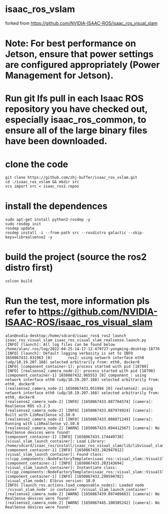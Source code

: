 # isaac_ros_vslam
forked from https://github.com/NVIDIA-ISAAC-ROS/isaac_ros_visual_slam

# Note: For best performance on Jetson, ensure that power settings are configured appropriately (Power Management for Jetson).
# Run git lfs pull in each Isaac ROS repository you have checked out, especially isaac_ros_common, to ensure all of the large binary files have been downloaded.

# clone the code
```
git clone https://github.com/zhj-buffer/isaac_ros_vslam.git
cd ./isaac_ros_vslam && mkdir src
vcs import src < isaac_ros2.repos
```

# install the dependences
```
sudo apt-get install python3-rosdep -y
sudo rosdep init 
rosdep update
rosdep install -i --from-path src --rosdistro galactic --skip-keys=librealsense2 -y
```

# build the project (source the ros2 distro first)
```
colcon build
```

# Run the test, more information pls refer to https://github.com/NVIDIA-ISAAC-ROS/isaac_ros_visual_slam
```
alan@nvdia-desktop:/home/sdcard/isaac_ros$ ros2 launch isaac_ros_visual_slam isaac_ros_visual_slam_realsense.launch.py
[INFO] [launch]: All log files can be found below /home/alan/.ros/log/2022-04-25-14-17-12-479727-yongming-desktop-18776
[INFO] [launch]: Default logging verbosity is set to INFO
1650867432.831963 [0]       ros2: using network interface eth0 (udp/10.19.207.168) selected arbitrarily from: eth0, docker0
[INFO] [component_container-1]: process started with pid [18789]
[INFO] [realsense2_camera_node-2]: process started with pid [18790]
[component_container-1] 1650867432.965553 [0] component_: using network interface eth0 (udp/10.19.207.168) selected arbitrarily from: eth0, docker0
[realsense2_camera_node-2] 1650867433.051994 [0] realsense2: using network interface eth0 (udp/10.19.207.168) selected arbitrarily from: eth0, docker0
[realsense2_camera_node-2] [INFO] [1650867433.087704574] [camera]: RealSense ROS v3.2.3
[realsense2_camera_node-2] [INFO] [1650867433.087974924] [camera]: Built with LibRealSense v2.50.0
[realsense2_camera_node-2] [INFO] [1650867433.088071249] [camera]: Running with LibRealSense v2.50.0
[realsense2_camera_node-2] [WARN] [1650867433.094412567] [camera]: No RealSense devices were found!
[component_container-1] [INFO] [1650867433.174449738] [visual_slam_launch_container]: Load Library: /home/sdcard/isaac_ros/install/isaac_ros_visual_slam/lib/libvisual_slam_node.so
[component_container-1] [INFO] [1650867433.202947012] [visual_slam_launch_container]: Found class: rclcpp_components::NodeFactoryTemplate<isaac_ros::visual_slam::VisualSlamNode>
[component_container-1] [INFO] [1650867433.203143694] [visual_slam_launch_container]: Instantiate class: rclcpp_components::NodeFactoryTemplate<isaac_ros::visual_slam::VisualSlamNode>
[component_container-1] [INFO] [1650867433.290594782] [visual_slam_node]: Elbrus version: 10.0
[INFO] [launch_ros.actions.load_composable_nodes]: Loaded node '/visual_slam_node' in container '/visual_slam_launch_container'
[realsense2_camera_node-2] [WARN] [1650867439.097489663] [camera]: No RealSense devices were found!
[realsense2_camera_node-2] [WARN] [1650867445.100385242] [camera]: No RealSense devices were found!
```
